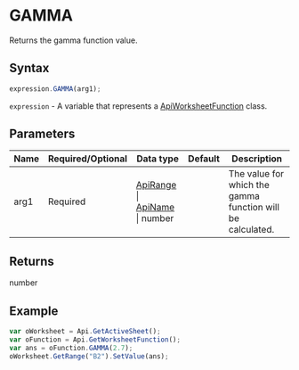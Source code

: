 # GAMMA

Returns the gamma function value.

## Syntax

```javascript
expression.GAMMA(arg1);
```

`expression` - A variable that represents a [ApiWorksheetFunction](../ApiWorksheetFunction.md) class.

## Parameters

| **Name** | **Required/Optional** | **Data type** | **Default** | **Description** |
| ------------- | ------------- | ------------- | ------------- | ------------- |
| arg1 | Required | [ApiRange](../../ApiRange/ApiRange.md) \| [ApiName](../../ApiName/ApiName.md) \| number |  | The value for which the gamma function will be calculated. |

## Returns

number

## Example



```javascript
var oWorksheet = Api.GetActiveSheet();
var oFunction = Api.GetWorksheetFunction();
var ans = oFunction.GAMMA(2.7);
oWorksheet.GetRange("B2").SetValue(ans);


```
